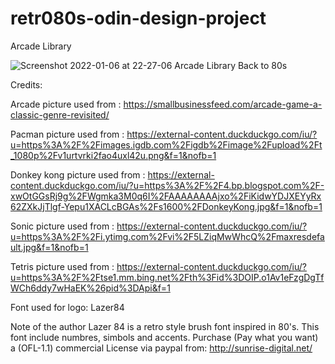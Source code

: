 # retr080s-odin-design-project
Arcade Library

![Screenshot 2022-01-06 at 22-27-06 Arcade Library Back to 80s](https://user-images.githubusercontent.com/84463361/148454687-11d271ae-493a-489b-adb9-a935d17e9769.png)


Credits:

Arcade picture used from : https://smallbusinessfeed.com/arcade-game-a-classic-genre-revisited/

Pacman picture used from : https://external-content.duckduckgo.com/iu/?u=https%3A%2F%2Fimages.igdb.com%2Figdb%2Fimage%2Fupload%2Ft_1080p%2Fv1urtvrki2fao4uxl42u.png&f=1&nofb=1

Donkey kong picture used from : https://external-content.duckduckgo.com/iu/?u=https%3A%2F%2F4.bp.blogspot.com%2F-xwOtGGsRj9g%2FWgmka3M0q6I%2FAAAAAAAAjxo%2FiKidwYDJXEYyRx62ZXkJjTlgf-Yepu1XACLcBGAs%2Fs1600%2FDonkeyKong.jpg&f=1&nofb=1

Sonic picture used from : https://external-content.duckduckgo.com/iu/?u=https%3A%2F%2Fi.ytimg.com%2Fvi%2F5LZiqMwWhcQ%2Fmaxresdefault.jpg&f=1&nofb=1

Tetris picture used from : https://external-content.duckduckgo.com/iu/?u=https%3A%2F%2Ftse1.mm.bing.net%2Fth%3Fid%3DOIP.o1Av1eFzgDgTfWCh6ddy7wHaEK%26pid%3DApi&f=1

Font used for logo: Lazer84

Note of the author
Lazer 84 is a retro style brush font inspired in 80's.
This font include numbres, simbols and accents.
Purchase (Pay what you want) a (OFL-1.1) commercial License via paypal from:
http://sunrise-digital.net/

